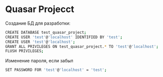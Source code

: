 # Quasar Projecct

Создание БД для разработки:

```bash
CREATE DATABASE test_quasar_project;
CREATE USER 'test'@'localhost' IDENTIFIED BY 'test';
CREATE USER 'test'@'localhost';
GRANT ALL PRIVILEGES ON test_quasar_project.* TO 'test'@'localhost';
FLUSH PRIVILEGES;
```

Изменение пароля, если забыл

```bash
SET PASSWORD FOR 'test'@'localhost' = 'test';
```